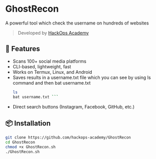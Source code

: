 # GhostRecon
A powerful tool which check the username on hundreds of websites

> Developed by [HackOps Academy](https://instagram.com/_hack_ops_)

## 📌 Features
- Scans 100+ social media platforms
- CLI-based, lightweight, fast
- Works on Termux, Linux, and Android
- Saves results in a username.txt file which you can see by using ls command and then bat username.txt
  ```bash
  ls
  bat username.txt ```
- Direct search buttons (Instagram, Facebook, GitHub, etc.)

## 📦 Installation
```bash
git clone https://github.com/hackops-academy/GhostRecon
cd GhostRecon
chmod +x GhostRecon.sh
./GhostRecon.sh
